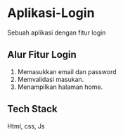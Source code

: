 # Aplikasi-Login
Sebuah aplikasi dengan fitur login

Alur Fitur Login
--
1. Memasukkan email dan password
2. Memvalidasi masukan.
3. Menampilkan halaman home.

Tech Stack
--
Html, css, Js
